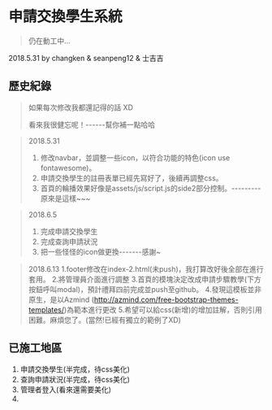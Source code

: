 ﻿# 申請交換學生系統 #

>仍在動工中...

2018.5.31 by changken & seanpeng12 & 士吉吉


## 歷史紀錄 ##

>如果每次修改我都還記得的話 XD
>
>看來我很健忘呢！------幫你補一點哈哈


>2018.5.31
>1.  修改navbar，並調整一些icon，以符合功能的特色(icon use fontawesome)。
>2.  申請交換學生的註冊表單已經先寫好了，後續再調整css。
>3.  首頁的輪播效果好像是assets/js/script.js的side2部分控制。---------原來是這樣~~~

>2018.6.5
>1. 完成申請交換學生
>2. 完成查詢申請狀況
>3. 把一些怪怪的icon做更換-------感謝~


>2018.6.13
>1.footer修改在index-2.html(未push)，我打算改好後全部在進行套用。
>2.將管理員介面進行調整
>3.首頁的模塊決定改成申請步驟教學(下方按鈕呼叫modal)，預計禮拜四前完成並push至github。
>4.發現這模板並非原生，是以Azmind (http://azmind.com/free-bootstrap-themes-templates/)為範本進行更改
>5.希望可以給css(新增)的增加註解，否則引用困難。麻煩您了。(當然!已經有獨立的範例了XD)

## 已施工地區 ##
1.  申請交換學生(半完成，待css美化)
2.  查詢申請狀況(半完成，待css美化)
3.  管理者登入(看來還需要美化)
4.  